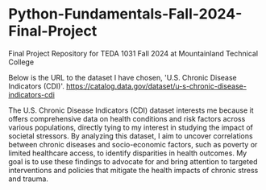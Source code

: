 # Python-Fundamentals-Fall-2024-Final-Project
Final Project Repository for TEDA 1031 Fall 2024 at Mountainland Technical College

Below is the URL to the dataset I have chosen, 'U.S. Chronic Disease Indicators (CDI)'. 
https://catalog.data.gov/dataset/u-s-chronic-disease-indicators-cdi

The U.S. Chronic Disease Indicators (CDI) dataset interests me because it offers comprehensive data on health conditions and risk factors across various populations, directly tying to my interest in studying the impact of societal stressors. By analyzing this dataset, I aim to uncover correlations between chronic diseases and socio-economic factors, such as poverty or limited healthcare access, to identify disparities in health outcomes. My goal is to use these findings to advocate for and bring attention to targeted interventions and policies that mitigate the health impacts of chronic stress and trauma. 
